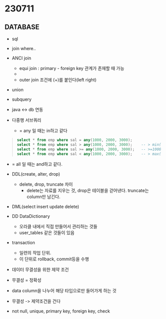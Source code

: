 ﻿
# 230711

## DATABASE
  
  - sql



  - join where..

  - ANCI join
    - equi join : primary - foreign key 관계가 존재할 때 가능
    - 
    - outer join 조건에 (+)를 붙인다(left right)
  - union

  - subquery


  - java <-> db 연동

- 다중행 서브쿼리
  - = any 일 때는 in하고 같다

> ```sql
> select * from emp where sal = any(1000, 2000, 3000);
> select * from emp where sal > any(1000, 2000, 3000);    -- > min(in(1000,2000,3000));
> select * from emp where sal >= any(1000, 2000, 3000);   -- >=1000
> select * from emp where sal < any(1000, 2000, 3000);    -- > max(in(1000,2000,3000));
> ```

  - = all 일 때는 and하고 같다.

- DDL(create, alter, drop)
  - delete, drop, truncate 차이
    - delete는 자료를 지우는 것, drop은 테이블을 걷어낸다. truncate는 column만 남긴다.

- DML(select insert update delete)

- DD DataDictionary
  - 오라클 내에서 직접 만들어서 관리하는 것들
  - user_tables 같은 것들이 있음

- transaction
  - 일련의 작업 단위.
  - 이 단위로 rollback, commit등을 수행

- 데이터 무결성을 위한 제약 조건
- 무결성 = 정확성

- data column을 나누어 해당 타입으로만 들어가게 하는 것
- 무결성 -> 제약조건을 건다
- not null, unique, primary key, foreign key, check